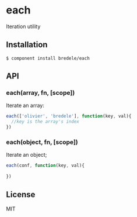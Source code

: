 
# each

  Iteration utility

## Installation

    $ component install bredele/each

## API

### each(array, fn, [scope])

  Iterate an array:

```js
each(['olivier', 'bredele'], function(key, val){
  //key is the array's index
})
```

### each(object, fn, [scope])

  Iterate an object;

```js
each(conf, function(key, val){
  
})
```


## License

  MIT

